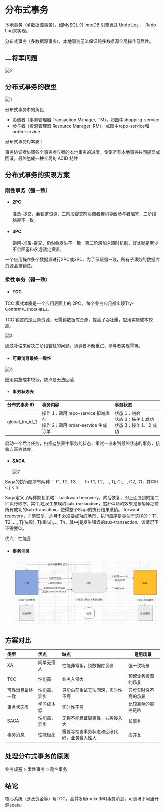 # 分布式事务

本地事务（单数据源事务），如MySQL 的 InnoDB 引擎通过 Undo Log 、 Redo Log来实现。

分布式事务（多数据源事务），本地事务无法保证跨多数据源全局操作可靠性。



## 二将军问题

![2](https://cdn.jsdelivr.net/gh/li-yuyu/notes/img/2.jpg)



## 分布式事务的模型

![1](https://cdn.jsdelivr.net/gh/li-yuyu/notes/img/1.png)

分布式事务中的角色：

- 协调者（事务管理器 Transaction Manager, TM），如图中shopping-service
- 参与者（资源管理器 Resource Manager, RM），如图中repo-service和order-service

分布式事务的本质：

事务协调者协调各个事务参与者的本地事务的进度，使使所有本地事务共同提交或回滚，最终达成一种全局的 ACID 特性



## 分布式事务的实现方案

### 刚性事务（强一致）

- #### 2PC 

  准备-提交，会锁定资源，二阶段提交前协调者宕机导致参与者阻塞，二阶段脑裂不一致。

- #### 3PC 

  询问-准备-提交，仍然会发生不一致，第二阶段加入超时机制，好处就是至少不会阻塞和永远锁定资源。

一个应用操作多个数据源进行2PC或3PC，为了保证强一致，所有子事务的数据库资源会被锁住。

### 柔性事务（弱一致）

- #### TCC 

TCC 模式本质是一个应用层面上的 2PC ，每个业务应用都实现Try-Confirm/Cancel 接口。

TCC 锁定的是业务资源，无需锁数据库资源，提高了吞吐量，应用实施成本较高。

![3](https://cdn.jsdelivr.net/gh/li-yuyu/notes/img/3.png)

通过补偿来解决二阶段宕机的问题，协调者不断重试、参与者实现幂等。

- #### 可靠消息最终一致性

![4](https://cdn.jsdelivr.net/gh/li-yuyu/notes/img/4.jpg)

应用实施成本较低，缺点是无法回滚

- #### 事务状态表

| 分布式事务 ID   | 事务内容                                                     | 事务状态                                                     |
| :-------------- | :----------------------------------------------------------- | :----------------------------------------------------------- |
| global_trx_id_1 | 操作 1：调用 repo-service 扣减库存 <br />操作 2：调用 order-service 生成订单 | 状态 1：初始 <br />状态 2：操作 1 成功 <br />状态 3：操作 1、2 成功 |

启动一个后台任务，扫描这张表中事务的状态，重试一直未到最终状态的事务，接收方幂等处理。

- #### SAGA

  ![7](https://cdn.jsdelivr.net/gh/li-yuyu/notes/img/7.png)

Saga的执行顺序有两种：
T1, T2, T3, ..., Tn
T1, T2, ..., Tj, Cj,..., C2, C1，其中0 < j < n

Saga定义了两种恢复策略：
backward recovery，向后恢复，即上面提到的第二种执行顺序，其中j是发生错误的sub-transaction，这种做法的效果是撤销掉之前所有成功的sub-transation，使得整个Saga的执行结果撤销。
forward recovery，向前恢复，适用于必须要成功的场景，执行顺序是类似于这样的：T1, T2, ..., Tj(失败), Tj(重试),..., Tn，其中j是发生错误的sub-transaction。该情况下不需要Ci。

优点：性能高

- #### 事务消息

  ![image-20210414102743752](https://raw.githubusercontent.com/li-yuyu/blog/master/img/image-20210414102743752.png)



## 方案对比

| 类型             | 优点         | 缺点                                       | 适用场景             |
| :--------------- | :----------- | :----------------------------------------- | -------------------- |
| XA               | 简单无侵入   | 性能非常低，锁数据库资源                   | 强一致场景           |
| TCC              | 性能高       | 业务入侵大                                 | 预留业务资源的场景   |
| 可靠消息最终一致 | 性能高、异步 | 只能向前重试无法回滚，实时性不高           | 异步实时性不高的场景 |
| 事务状态表       | 学习成本低   | 实时性不高                                 | 比较简单的服务链路   |
| SAGA             | 性能高、异步 | 无锁不能保证隔离性，业务侵入大             | 长事务               |
| 事务消息         | 性能极高     | 需要写检查事务状态和回滚代码，业务侵入性大 | 高并发               |



## 处理分布式事务的原则

业务规避 > 柔性事务 > 刚性事务



## 结论

核心系统（涉及资金等）用TCC，高并发用rocketMQ事务消息，可调研下阿里开源seata。
